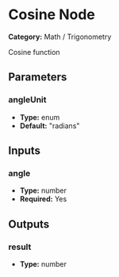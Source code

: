 
# Cosine Node

**Category:** Math / Trigonometry

Cosine function

## Parameters


### angleUnit
- **Type:** enum
- **Default:** "radians"





## Inputs


### angle
- **Type:** number
- **Required:** Yes



## Outputs


### result
- **Type:** number




